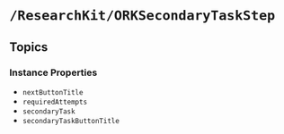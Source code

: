 # ``/ResearchKit/ORKSecondaryTaskStep``

<!-- The content below this line is auto-generated and is redundant. You should either incorporate it into your content above this line or delete it. -->

## Topics

### Instance Properties

- ``nextButtonTitle``
- ``requiredAttempts``
- ``secondaryTask``
- ``secondaryTaskButtonTitle``